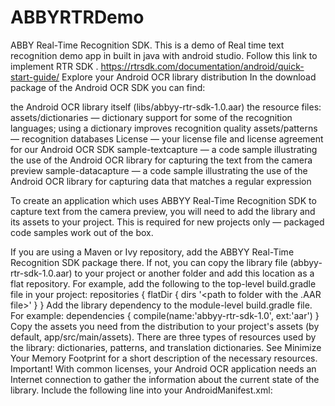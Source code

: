 # ABBYRTRDemo
ABBY Real-Time Recognition SDK. This is a demo of Real time text recognition demo app in built in java with android studio.
Follow this link to implement RTR SDK .
https://rtrsdk.com/documentation/android/quick-start-guide/
Explore your Android OCR library distribution
In the download package of the Android OCR SDK you can find:

the Android OCR library itself (libs/abbyy-rtr-sdk-1.0.aar)
the resource files:
assets/dictionaries — dictionary support for some of the recognition languages; using a dictionary improves recognition quality
assets/patterns — recognition databases
License — your license file and license agreement for our Android OCR SDK
sample-textcapture — a code sample illustrating the use of the Android OCR library for capturing the text from the camera preview
sample-datacapture — a code sample illustrating the use of the Android OCR library for capturing data that matches a regular expression

To create an application which uses ABBYY Real-Time Recognition SDK to capture text from the camera preview, you will need to add the library and its assets to your project. This is required for new projects only — packaged code samples work out of the box.

If you are using a Maven or Ivy repository, add the ABBYY Real-Time Recognition SDK package there. If not, you can copy the library file (abbyy-rtr-sdk-1.0.aar) to your project or another folder and add this location as a flat repository. For example, add the following to the top-level build.gradle file in your project:
repositories {
    flatDir {
        dirs '<path to folder with the .AAR file>'
    }
}
Add the library dependency to the module-level build.gradle file. For example:
dependencies {
    compile(name:'abbyy-rtr-sdk-1.0', ext:'aar')
}
Copy the assets you need from the distribution to your project's assets (by default, app/src/main/assets). There are three types of resources used by the library: dictionaries, patterns, and translation dictionaries. See Minimize Your Memory Footprint for a short description of the necessary resources.
 Important! With common licenses, your Android OCR application needs an Internet connection to gather the information about the current state of the library. Include the following line into your AndroidManifest.xml:

<uses-permission android:name="android.permission.INTERNET" />


